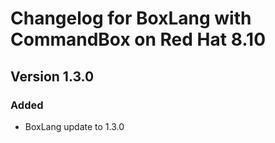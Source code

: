 # Changelog for BoxLang with CommandBox on Red Hat 8.10

## Version 1.3.0
### Added
* BoxLang update to 1.3.0